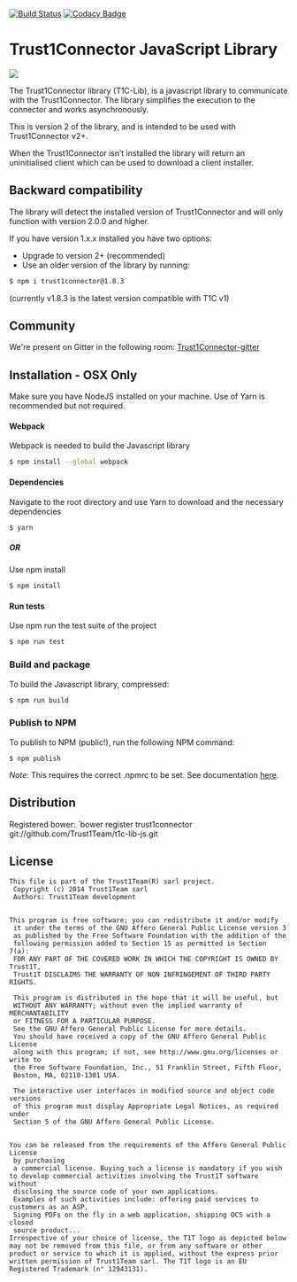 [![Build Status](https://travis-ci.com/Trust1Team/t1c-lib-js.svg?branch=master)](https://travis-ci.com/Trust1Team/t1c-lib-js) [![Codacy Badge](https://api.codacy.com/project/badge/Grade/0ee9b878274c401da8d25d1ae4680277)](https://www.codacy.com/app/maaso/t1c-lib-js?utm_source=github.com&amp;utm_medium=referral&amp;utm_content=Trust1Team/t1c-lib-js&amp;utm_campaign=Badge_Grade)
# Trust1Connector JavaScript Library
[![][t1c-logo]][Trust1Connector-url]

The Trust1Connector library (T1C-Lib), is a javascript library to communicate with the Trust1Connector. The library simplifies the execution to the connector and works asynchronously.

This is version 2 of the library, and is intended to be used with Trust1Connector v2+.

When the Trust1Connector isn’t installed the library will return an uninitialised client which can be used to download a client installer.

## Backward compatibility
The library will detect the installed version of Trust1Connector and will only function with version 2.0.0 and higher.

If you have version 1.x.x installed you have two options:

  * Upgrade to version 2+ (recommended)
  * Use an older version of the library by running:

```bash
$ npm i trust1connector@1.8.3
```
(currently v1.8.3 is the latest version compatible with T1C v1)

## Community
We're present on Gitter in the following room:
[Trust1Connector-gitter]

## Installation - OSX Only
Make sure you have NodeJS installed on your machine. Use of Yarn is recommended but not required.

#### Webpack
Webpack is needed to build the Javascript library
```bash
$ npm install --global webpack
```

#### Dependencies
Navigate to the root directory and use Yarn to download and the necessary dependencies
```bash
$ yarn
```
##### OR
Use npm install
```bash
$ npm install
```

#### Run tests
Use npm run the test suite of the project
```bash
$ npm run test
```

### Build and package
To build the Javascript library, compressed:
```bash
$ npm run build
```

### Publish to NPM
To publish to NPM (public!), run the following NPM command:
```
$ npm publish
```
*Note*: This requires the correct .npmrc to be set. See documentation [here](https://trust1t.atlassian.net/wiki/spaces/NPAPI/pages/631242830/Publishing+to+public+NPM+registry).


## Distribution ##
Registered bower:
`bower register trust1connector git://github.com/Trust1Team/t1c-lib-js.git

## License

```
This file is part of the Trust1Team(R) sarl project.
 Copyright (c) 2014 Trust1Team sarl
 Authors: Trust1Team development

 
This program is free software; you can redistribute it and/or modify
 it under the terms of the GNU Affero General Public License version 3
 as published by the Free Software Foundation with the addition of the
 following permission added to Section 15 as permitted in Section 7(a):
 FOR ANY PART OF THE COVERED WORK IN WHICH THE COPYRIGHT IS OWNED BY Trust1T,
 Trust1T DISCLAIMS THE WARRANTY OF NON INFRINGEMENT OF THIRD PARTY RIGHTS.

 This program is distributed in the hope that it will be useful, but
 WITHOUT ANY WARRANTY; without even the implied warranty of MERCHANTABILITY
 or FITNESS FOR A PARTICULAR PURPOSE.
 See the GNU Affero General Public License for more details.
 You should have received a copy of the GNU Affero General Public License
 along with this program; if not, see http://www.gnu.org/licenses or write to
 the Free Software Foundation, Inc., 51 Franklin Street, Fifth Floor,
 Boston, MA, 02110-1301 USA.

 The interactive user interfaces in modified source and object code versions
 of this program must display Appropriate Legal Notices, as required under
 Section 5 of the GNU Affero General Public License.

 
You can be released from the requirements of the Affero General Public License
 by purchasing
 a commercial license. Buying such a license is mandatory if you wish to develop commercial activities involving the Trust1T software without
 disclosing the source code of your own applications.
 Examples of such activities include: offering paid services to customers as an ASP,
 Signing PDFs on the fly in a web application, shipping OCS with a closed
 source product...
Irrespective of your choice of license, the T1T logo as depicted below may not be removed from this file, or from any software or other product or service to which it is applied, without the express prior written permission of Trust1Team sarl. The T1T logo is an EU Registered Trademark (n° 12943131).
```

[Trust1Team-url]: http://trust1team.com
[Trust1Connector-url]: http://www.trust1connector.com
[Trust1Connector-gitter]: https://gitter.im/Trust1Team/Trust1Connector?utm_source=share-link&utm_medium=link&utm_campaign=share-link
[t1t-logo]: http://imgur.com/lukAaxx.png
[t1c-logo]: http://i.imgur.com/We0DIvj.png
[jwt-up-doc]: https://trust1t.atlassian.net/wiki/pages/viewpage.action?pageId=74547210

